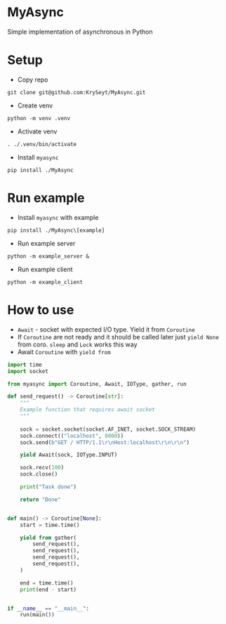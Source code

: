 # MyAsync
Simple implementation of asynchronous in Python

# Setup
- Copy repo
```shell
git clone git@github.com:KrySeyt/MyAsync.git
```

- Create venv
```shell
python -m venv .venv 
```

- Activate venv
```shell
. ./.venv/bin/activate 
```

- Install `myasync`
```shell
pip install ./MyAsync
```

# Run example
- Install `myasync` with example
```shell
pip install ./MyAsync\[example]
```

- Run example server
```shell
python -m example_server &
```

- Run example client
```shell
python -m example_client 
```

# How to use
- `Await` - socket with expected I/O type. Yield it from `Coroutine`
- If `Coroutine` are not ready and it should be called later just `yield None` from coro. `sleep` and `Lock` works this way
- Await `Coroutine` with `yield from`
```python
import time
import socket

from myasync import Coroutine, Await, IOType, gather, run

def send_request() -> Coroutine[str]:
    """
    Example function that requires await socket
    """
    
    sock = socket.socket(socket.AF_INET, socket.SOCK_STREAM)
    sock.connect(("localhost", 8000))
    sock.send(b"GET / HTTP/1.1\r\nHost:localhost\r\n\r\n")

    yield Await(sock, IOType.INPUT)

    sock.recv(100)
    sock.close()

    print("Task done")

    return "Done"


def main() -> Coroutine[None]:
    start = time.time()

    yield from gather(
        send_request(),
        send_request(),
        send_request(),
        send_request(),
    )

    end = time.time()
    print(end - start)


if __name__ == "__main__":
    run(main())
```

